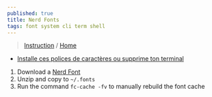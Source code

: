 ```yaml
---
published: true
title: Nerd Fonts
tags: font system cli term shell
---
```

> [Instruction](https://gist.github.com/matthewjberger/7dd7e079f282f8138a9dc3b045ebefa0) / [Home](https://www.nerdfonts.com/)

- [Installe ces polices de caractères ou supprime ton terminal](https://www.youtube.com/watch?v=XZisEUGUTbE)

1. Download a [Nerd Font](https://www.nerdfonts.com/)
1. Unzip and copy to `~/.fonts`
1. Run the command `fc-cache -fv` to manually rebuild the font cache


